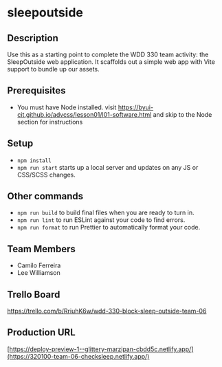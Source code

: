 # sleepoutside

## Description

Use this as a starting point to complete the WDD 330 team activity: the SleepOutside web application. It scaffolds out a simple web app with Vite support to bundle up our assets.

## Prerequisites

- You must have Node installed. visit https://byui-cit.github.io/advcss/lesson01/l01-software.html and skip to the Node section for instructions

## Setup

- `npm install`
- `npm run start` starts up a local server and updates on any JS or CSS/SCSS changes.

## Other commands

- `npm run build` to build final files when you are ready to turn in.
- `npm run lint` to run ESLint against your code to find errors.
- `npm run format` to run Prettier to automatically format your code.

## Team Members

- Camilo Ferreira
- Lee Williamson

## Trello Board

https://trello.com/b/RriuhK6w/wdd-330-block-sleep-outside-team-06

## Production URL

[https://deploy-preview-1--glittery-marzipan-cbdd5c.netlify.app/](https://320100-team-06-checksleep.netlify.app/)
